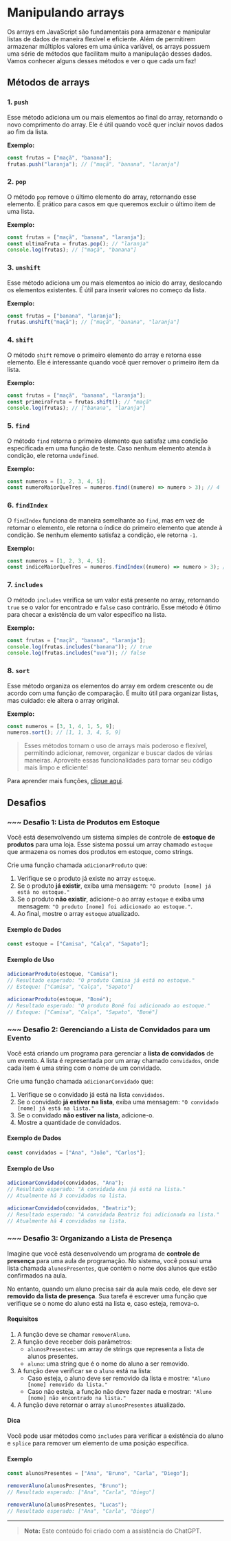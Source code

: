 # Manipulando arrays

Os arrays em JavaScript são fundamentais para armazenar e manipular listas de dados de maneira flexível e eficiente. Além de permitirem armazenar múltiplos valores em uma única variável, os arrays possuem uma série de métodos que facilitam muito a manipulação desses dados. Vamos conhecer alguns desses métodos e ver o que cada um faz!

## Métodos de arrays

### 1. **`push`**

Esse método adiciona um ou mais elementos ao final do array, retornando o novo comprimento do array. Ele é útil quando você quer incluir novos dados ao fim da lista.

**Exemplo:**

```javascript
const frutas = ["maçã", "banana"];
frutas.push("laranja"); // ["maçã", "banana", "laranja"]
```

### 2. **`pop`**

O método `pop` remove o último elemento do array, retornando esse elemento. É prático para casos em que queremos excluir o último item de uma lista.

**Exemplo:**

```javascript
const frutas = ["maçã", "banana", "laranja"];
const ultimaFruta = frutas.pop(); // "laranja"
console.log(frutas); // ["maçã", "banana"]
```

### 3. **`unshift`**

Esse método adiciona um ou mais elementos ao início do array, deslocando os elementos existentes. É útil para inserir valores no começo da lista.

**Exemplo:**

```javascript
const frutas = ["banana", "laranja"];
frutas.unshift("maçã"); // ["maçã", "banana", "laranja"]
```

### 4. **`shift`**

O método `shift` remove o primeiro elemento do array e retorna esse elemento. Ele é interessante quando você quer remover o primeiro item da lista.

**Exemplo:**

```javascript
const frutas = ["maçã", "banana", "laranja"];
const primeiraFruta = frutas.shift(); // "maçã"
console.log(frutas); // ["banana", "laranja"]
```

### 5. **`find`**

O método `find` retorna o primeiro elemento que satisfaz uma condição especificada em uma função de teste. Caso nenhum elemento atenda à condição, ele retorna `undefined`.

**Exemplo:**

```javascript
const numeros = [1, 2, 3, 4, 5];
const numeroMaiorQueTres = numeros.find((numero) => numero > 3); // 4
```

### 6. **`findIndex`**

O `findIndex` funciona de maneira semelhante ao `find`, mas em vez de retornar o elemento, ele retorna o índice do primeiro elemento que atende à condição. Se nenhum elemento satisfaz a condição, ele retorna `-1`.

**Exemplo:**

```javascript
const numeros = [1, 2, 3, 4, 5];
const indiceMaiorQueTres = numeros.findIndex((numero) => numero > 3); // 3
```

### 7. **`includes`**

O método `includes` verifica se um valor está presente no array, retornando `true` se o valor for encontrado e `false` caso contrário. Esse método é ótimo para checar a existência de um valor específico na lista.

**Exemplo:**

```javascript
const frutas = ["maçã", "banana", "laranja"];
console.log(frutas.includes("banana")); // true
console.log(frutas.includes("uva")); // false
```

### 8. **`sort`**

Esse método organiza os elementos do array em ordem crescente ou de acordo com uma função de comparação. É muito útil para organizar listas, mas cuidado: ele altera o array original.

**Exemplo:**

```javascript
const numeros = [3, 1, 4, 1, 5, 9];
numeros.sort(); // [1, 1, 3, 4, 5, 9]
```

> Esses métodos tornam o uso de arrays mais poderoso e flexível, permitindo adicionar, remover, organizar e buscar dados de várias maneiras. Aproveite essas funcionalidades para tornar seu código mais limpo e eficiente!

Para aprender mais funções, [clique aqui](https://developer.mozilla.org/pt-BR/docs/Web/JavaScript/Reference/Global_Objects/Array).

## Desafios

### ~~~ Desafio 1: Lista de Produtos em Estoque

Você está desenvolvendo um sistema simples de controle de **estoque de produtos** para uma loja. Esse sistema possui um array chamado `estoque` que armazena os nomes dos produtos em estoque, como strings.

Crie uma função chamada `adicionarProduto` que:

1. Verifique se o produto já existe no array `estoque`.
2. Se o produto **já existir**, exiba uma mensagem: `"O produto [nome] já está no estoque."`
3. Se o produto **não existir**, adicione-o ao array `estoque` e exiba uma mensagem: `"O produto [nome] foi adicionado ao estoque."`.
4. Ao final, mostre o array `estoque` atualizado.

#### Exemplo de Dados

```javascript
const estoque = ["Camisa", "Calça", "Sapato"];
```

#### Exemplo de Uso

```javascript
adicionarProduto(estoque, "Camisa");
// Resultado esperado: "O produto Camisa já está no estoque."
// Estoque: ["Camisa", "Calça", "Sapato"]

adicionarProduto(estoque, "Boné");
// Resultado esperado: "O produto Boné foi adicionado ao estoque."
// Estoque: ["Camisa", "Calça", "Sapato", "Boné"]
```

### ~~~ Desafio 2: Gerenciando a Lista de Convidados para um Evento

Você está criando um programa para gerenciar a **lista de convidados** de um evento. A lista é representada por um array chamado `convidados`, onde cada item é uma string com o nome de um convidado.

Crie uma função chamada `adicionarConvidado` que:

1. Verifique se o convidado já está na lista `convidados`.
2. Se o convidado **já estiver na lista**, exiba uma mensagem: `"O convidado [nome] já está na lista."`
3. Se o convidado **não estiver na lista**, adicione-o.
4. Mostre a quantidade de convidados.

#### Exemplo de Dados

```javascript
const convidados = ["Ana", "João", "Carlos"];
```

#### Exemplo de Uso

```javascript
adicionarConvidado(convidados, "Ana");
// Resultado esperado: "A convidada Ana já está na lista."
// Atualmente há 3 convidados na lista.

adicionarConvidado(convidados, "Beatriz");
// Resultado esperado: "A convidada Beatriz foi adicionada na lista."
// Atualmente há 4 convidados na lista.
```

### ~~~ Desafio 3: Organizando a Lista de Presença

Imagine que você está desenvolvendo um programa de **controle de presença** para uma aula de programação. No sistema, você possui uma lista chamada `alunosPresentes`, que contém o nome dos alunos que estão confirmados na aula.

No entanto, quando um aluno precisa sair da aula mais cedo, ele deve ser **removido da lista de presença**. Sua tarefa é escrever uma função que verifique se o nome do aluno está na lista e, caso esteja, remova-o.

#### Requisitos

1. A função deve se chamar `removerAluno`.
2. A função deve receber dois parâmetros:
   - `alunosPresentes`: um array de strings que representa a lista de alunos presentes.
   - `aluno`: uma string que é o nome do aluno a ser removido.
3. A função deve verificar se o `aluno` está na lista:
   - Caso esteja, o aluno deve ser removido da lista e mostre: `"Aluno [nome] removido da lista."`
   - Caso não esteja, a função não deve fazer nada e mostrar: `"Aluno [nome] não encontrado na lista."`
4. A função deve retornar o array `alunosPresentes` atualizado.

#### Dica

Você pode usar métodos como `includes` para verificar a existência do aluno e `splice` para remover um elemento de uma posição específica.

#### Exemplo

```javascript
const alunosPresentes = ["Ana", "Bruno", "Carla", "Diego"];

removerAluno(alunosPresentes, "Bruno");
// Resultado esperado: ["Ana", "Carla", "Diego"]

removerAluno(alunosPresentes, "Lucas");
// Resultado esperado: ["Ana", "Carla", "Diego"]
```

---

> **Nota:** Este conteúdo foi criado com a assistência do ChatGPT.
